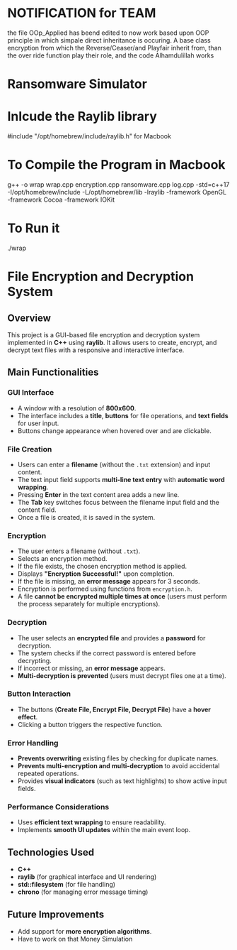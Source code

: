 # NOTIFICATION for TEAM
the file OOp_Applied has beend edited to now work based upon OOP principle in which simpale direct inheritance is occuring. A base class encryption from which the Reverse/Ceaser/and Playfair inherit from, than the over ride function play their role, and the code Alhamdulillah works

# Ransomware Simulator

# Inlcude the Raylib library
#include "/opt/homebrew/include/raylib.h"  for Macbook

# To Compile the Program in Macbook
g++ -o wrap wrap.cpp encryption.cpp ransomware.cpp log.cpp -std=c++17 -I/opt/homebrew/include -L/opt/homebrew/lib -lraylib -framework OpenGL -framework Cocoa -framework IOKit

#  To Run it
./wrap

# File Encryption and Decryption System

## Overview
This project is a GUI-based file encryption and decryption system implemented in **C++** using **raylib**. It allows users to create, encrypt, and decrypt text files with a responsive and interactive interface.

## Main Functionalities

### GUI Interface
- A window with a resolution of **800x600**.
- The interface includes a **title**, **buttons** for file operations, and **text fields** for user input.
- Buttons change appearance when hovered over and are clickable.

### File Creation
- Users can enter a **filename** (without the `.txt` extension) and input content.
- The text input field supports **multi-line text entry** with **automatic word wrapping**.
- Pressing **Enter** in the text content area adds a new line.
- The **Tab** key switches focus between the filename input field and the content field.
- Once a file is created, it is saved in the system.

### Encryption
- The user enters a filename (without `.txt`).
- Selects an encryption method.
- If the file exists, the chosen encryption method is applied.
- Displays **"Encryption Successful!"** upon completion.
- If the file is missing, an **error message** appears for 3 seconds.
- Encryption is performed using functions from `encryption.h`.
- A file **cannot be encrypted multiple times at once** (users must perform the process separately for multiple encryptions).

### Decryption
- The user selects an **encrypted file** and provides a **password** for decryption.
- The system checks if the correct password is entered before decrypting.
- If incorrect or missing, an **error message** appears.
- **Multi-decryption is prevented** (users must decrypt files one at a time).

### Button Interaction
- The buttons (**Create File, Encrypt File, Decrypt File**) have a **hover effect**.
- Clicking a button triggers the respective function.

### Error Handling
- **Prevents overwriting** existing files by checking for duplicate names.
- **Prevents multi-encryption and multi-decryption** to avoid accidental repeated operations.
- Provides **visual indicators** (such as text highlights) to show active input fields.

### Performance Considerations
- Uses **efficient text wrapping** to ensure readability.
- Implements **smooth UI updates** within the main event loop.

## Technologies Used
- **C++**
- **raylib** (for graphical interface and UI rendering)
- **std::filesystem** (for file handling)
- **chrono** (for managing error message timing)

## Future Improvements
- Add support for **more encryption algorithms**.
- Have to work on that Money Simulation
